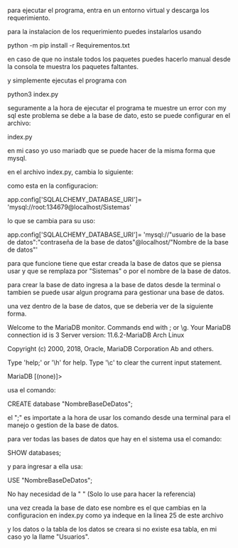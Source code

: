 para ejecutar el programa, entra en un entorno virtual y descarga los requerimiento.

para la instalacion de los requerimiento puedes instalarlos usando

  python -m pip install -r Requirementos.txt


en caso de que no instale todos los paquetes puedes hacerlo manual desde la consola te muestra los paquetes faltantes.

y simplemente ejecutas el programa con


  python3 index.py


seguramente a la hora de ejecutar el programa te muestre un error con my sql
este problema se debe a la base de dato, esto se puede configurar en el archivo:


  index.py


en mi caso yo uso mariadb que se puede hacer de la misma forma que mysql.

en el archivo index.py, cambia lo siguiente:

como esta en la configuracion:


  app.config['SQLALCHEMY_DATABASE_URI']= 'mysql://root:134679@localhost/Sistemas'


lo que se cambia para su uso:

  

  app.config['SQLALCHEMY_DATABASE_URI']= 'mysql://"usuario de la base de datos":"contraseña de la base de datos"@localhost/"Nombre de la base de datos"'


para que funcione tiene que estar creada la base de datos que se piensa usar y que se remplaza por "Sistemas" o por el nombre de la base de datos.

para crear la base de dato ingresa a la base de datos desde la terminal o tambien se puede usar algun programa para gestionar una base de datos.

una vez dentro de la base de datos, que se deberia ver de la siguiente forma.


  Welcome to the MariaDB monitor.  Commands end with ; or \g.
  Your MariaDB connection id is 3
  Server version: 11.6.2-MariaDB Arch Linux
  
  Copyright (c) 2000, 2018, Oracle, MariaDB Corporation Ab and others.
  
  Type 'help;' or '\h' for help. Type '\c' to clear the current input statement.
  
  MariaDB [(none)]> 


usa el comando:


  CREATE database "NombreBaseDeDatos";


el ";" es importate a la hora de usar los comando desde una terminal para el manejo o gestion de la base de datos.

para ver todas las bases de datos que hay en el sistema usa el comando:


  SHOW databases;


y para ingresar a ella usa:


  USE "NombreBaseDeDatos";


No hay necesidad de la " " (Solo lo use para hacer la referencia)

una vez creada la base de dato ese nombre es el que cambias en la configuracion en index.py como ya indeque en la linea 25 de este archivo


y los datos o la tabla de los datos se creara si no existe esa tabla, en mi caso yo la llame "Usuarios".
